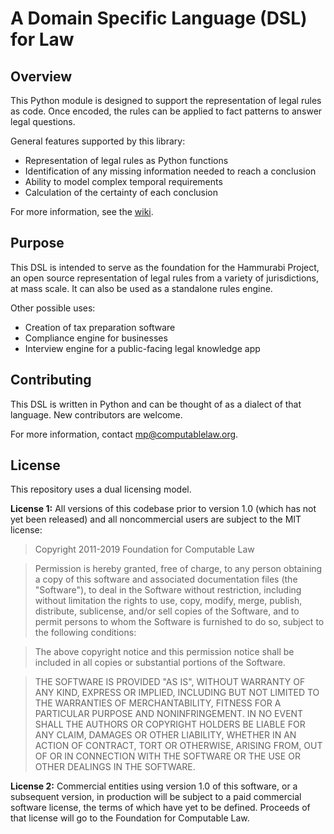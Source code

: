 # A Domain Specific Language (DSL) for Law

## Overview

This Python module is designed to support the representation of legal rules as code. Once encoded, the rules can be applied to fact patterns to answer legal questions.

General features supported by this library:

- Representation of legal rules as Python functions
- Identification of any missing information needed to reach a conclusion
- Ability to model complex temporal requirements
- Calculation of the certainty of each conclusion

For more information, see the [wiki](https://github.com/mpoulshock/python-dsl-for-law/wiki).

## Purpose

This DSL is intended to serve as the foundation for the Hammurabi Project, an open source representation of legal rules from a variety of jurisdictions, at mass scale. It can also be used as a standalone rules engine.

Other possible uses:

- Creation of tax preparation software
- Compliance engine for businesses
- Interview engine for a public-facing legal knowledge app

## Contributing

This DSL is written in Python and can be thought of as a dialect of that language. New contributors are welcome.

For more information, contact mp@computablelaw.org.

## License

This repository uses a dual licensing model. 

**License 1:** All versions of this codebase prior to version 1.0 (which has not yet been released) and all noncommercial users are subject to the MIT license:

> Copyright 2011-2019 Foundation for Computable Law

> Permission is hereby granted, free of charge, to any person obtaining a copy of this software and associated documentation files (the "Software"), to deal in the Software without restriction, including without limitation the rights to use, copy, modify, merge, publish, distribute, sublicense, and/or sell copies of the Software, and to permit persons to whom the Software is furnished to do so, subject to the following conditions:

> The above copyright notice and this permission notice shall be included in all copies or substantial portions of the Software.

> THE SOFTWARE IS PROVIDED "AS IS", WITHOUT WARRANTY OF ANY KIND, EXPRESS OR IMPLIED, INCLUDING BUT NOT LIMITED TO THE WARRANTIES OF MERCHANTABILITY, FITNESS FOR A PARTICULAR PURPOSE AND NONINFRINGEMENT. IN NO EVENT SHALL THE AUTHORS OR COPYRIGHT HOLDERS BE LIABLE FOR ANY CLAIM, DAMAGES OR OTHER LIABILITY, WHETHER IN AN ACTION OF CONTRACT, TORT OR OTHERWISE, ARISING FROM, OUT OF OR IN CONNECTION WITH THE SOFTWARE OR THE USE OR OTHER DEALINGS IN THE SOFTWARE.

**License 2:** Commercial entities using version 1.0 of this software, or a subsequent version, in production will be subject to a paid commercial software license, the terms of which have yet to be defined. Proceeds of that license will go to the Foundation for Computable Law.

